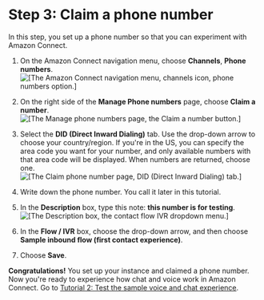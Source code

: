 # Step 3: Claim a phone number<a name="tutorial1-claim-phone-number"></a>

In this step, you set up a phone number so that you can experiment with Amazon Connect\.

1. On the Amazon Connect navigation menu, choose **Channels**, **Phone numbers**\.   
![\[The Amazon Connect navigation menu, channels icon, phone numbers option.\]](http://docs.aws.amazon.com/connect/latest/adminguide/images/tutorial1-routing-phone-numbers.png)

1. On the right side of the **Manage Phone numbers** page, choose **Claim a number**\.  
![\[The Manage phone numbers page, the Claim a number button.\]](http://docs.aws.amazon.com/connect/latest/adminguide/images/tutorial1-claim-a-number-button.png)

1. Select the **DID \(Direct Inward Dialing\)** tab\. Use the drop\-down arrow to choose your country/region\. If you're in the US, you can specify the area code you want for your number, and only available numbers with that area code will be displayed\. When numbers are returned, choose one\.   
![\[The Claim phone number page, DID (Direct Inward Dialing) tab.\]](http://docs.aws.amazon.com/connect/latest/adminguide/images/tutorial1-claim-number.png)

1. Write down the phone number\. You call it later in this tutorial\.

1. In the **Description** box, type this note: **this number is for testing**\.  
![\[The Description box, the contact flow IVR dropdown menu.\]](http://docs.aws.amazon.com/connect/latest/adminguide/images/tutorial1-claim-number2.png)

1. In the **Flow / IVR** box, choose the drop\-down arrow, and then choose **Sample inbound flow \(first contact experience\)**\.

1. Choose **Save**\.

**Congratulations\!** You set up your instance and claimed a phone number\. Now you're ready to experience how chat and voice work in Amazon Connect\. Go to [Tutorial 2: Test the sample voice and chat experience](tutorial1-explore-voice-and-chat.md)\.